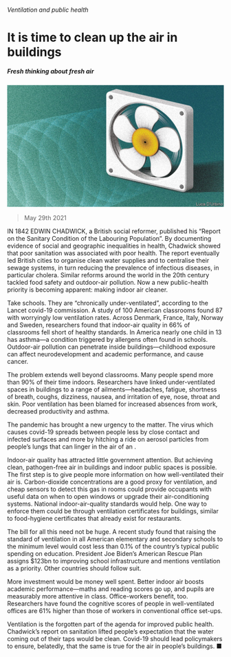 ###### Ventilation and public health

# It is time to clean up the air in buildings 

##### Fresh thinking about fresh air 

![image](images/20210529_LDD003_0.jpg) 

> May 29th 2021 

IN 1842 EDWIN CHADWICK, a British social reformer, published his “Report on the Sanitary Condition of the Labouring Population”. By documenting evidence of social and geographic inequalities in health, Chadwick showed that poor sanitation was associated with poor health. The report eventually led British cities to organise clean water supplies and to centralise their sewage systems, in turn reducing the prevalence of infectious diseases, in particular cholera. Similar reforms around the world in the 20th century tackled food safety and outdoor-air pollution. Now a new public-health priority is becoming apparent: making indoor air cleaner.

Take schools. They are “chronically under-ventilated”, according to the Lancet covid-19 commission. A study of 100 American classrooms found 87 with worryingly low ventilation rates. Across Denmark, France, Italy, Norway and Sweden, researchers found that indoor-air quality in 66% of classrooms fell short of healthy standards. In America nearly one child in 13 has asthma—a condition triggered by allergens often found in schools. Outdoor-air pollution can penetrate inside buildings—childhood exposure can affect neurodevelopment and academic performance, and cause cancer.


The problem extends well beyond classrooms. Many people spend more than 90% of their time indoors. Researchers have linked under-ventilated spaces in buildings to a range of ailments—headaches, fatigue, shortness of breath, coughs, dizziness, nausea, and irritation of eye, nose, throat and skin. Poor ventilation has been blamed for increased absences from work, decreased productivity and asthma.

The pandemic has brought a new urgency to the matter. The virus which causes covid-19 spreads between people less by close contact and infected surfaces and more by hitching a ride on aerosol particles from people’s lungs that can linger in the air of an .

Indoor-air quality has attracted little government attention. But achieving clean, pathogen-free air in buildings and indoor public spaces is possible. The first step is to give people more information on how well-ventilated their air is. Carbon-dioxide concentrations are a good proxy for ventilation, and cheap sensors to detect this gas in rooms could provide occupants with useful data on when to open windows or upgrade their air-conditioning systems. National indoor-air-quality standards would help. One way to enforce them could be through ventilation certificates for buildings, similar to food-hygiene certificates that already exist for restaurants.

The bill for all this need not be huge. A recent study found that raising the standard of ventilation in all American elementary and secondary schools to the minimum level would cost less than 0.1% of the country’s typical public spending on education. President Joe Biden’s American Rescue Plan assigns $123bn to improving school infrastructure and mentions ventilation as a priority. Other countries should follow suit.

More investment would be money well spent. Better indoor air boosts academic performance—maths and reading scores go up, and pupils are measurably more attentive in class. Office-workers benefit, too. Researchers have found the cognitive scores of people in well-ventilated offices are 61% higher than those of workers in conventional office set-ups.

Ventilation is the forgotten part of the agenda for improved public health. Chadwick’s report on sanitation lifted people’s expectation that the water coming out of their taps would be clean. Covid-19 should lead policymakers to ensure, belatedly, that the same is true for the air in people’s buildings. ■


